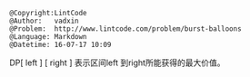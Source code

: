 ```
@Copyright:LintCode
@Author:   vadxin
@Problem:  http://www.lintcode.com/problem/burst-balloons
@Language: Markdown
@Datetime: 16-07-17 10:09
```

DP[ left ] [ right ]  表示区间left 到right所能获得的最大价值。
